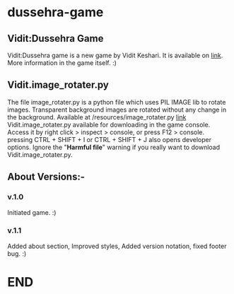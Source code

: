 # dussehra-game
## Vidit:Dussehra Game
Vidit:Dussehra game is a new game by Vidit Keshari. It is available on [link](https://vidit-keshari.github.io/dussehra-game/). More information in the game itself. :)
##
## Vidit.image_rotater.py
The file image_rotater.py is a python file which uses PIL IMAGE lib to rotate images. Transparent background images are rotated without any change in the background. Available at /resources/image_rotater.py
[link](resorces/image_rotater.py)
Vidit.image_rotater.py available for downloading in the game console. Access it by right click > inspect > console, or press F12 > console. pressing CTRL + SHIFT + I or CTRL + SHIFT + J also opens developer options.
Ignore the "**Harmful file**" warning if you really want to download Vidit.image_rotater.py.
##
## About Versions:-
### v.1.0
Initiated game. 
:)
####
### v.1.1
Added about section, 
Improved styles, 
Added version notation, 
fixed footer bug.
:)
###
# END
